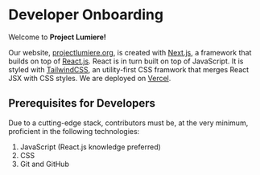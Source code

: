 # Developer Onboarding

Welcome to **Project Lumiere!**

Our website, [projectlumiere.org](https://www.projectlumiere.org), is created with [Next.js](https://nextjs.org), a framework that builds on top of [React.js](https://reactjs.org). React is in turn built on top of JavaScript. It is styled with [TailwindCSS](https://tailwindcss.com), an utility-first CSS framwork that merges React JSX with CSS styles. We are deployed on [Vercel](https://vercel.com).

## Prerequisites for Developers

Due to a cutting-edge stack, contributors must be, at the very minimum, proficient in the following technologies:

1. JavaScript (React.js knowledge preferred)
2. CSS
3. Git and GitHub


